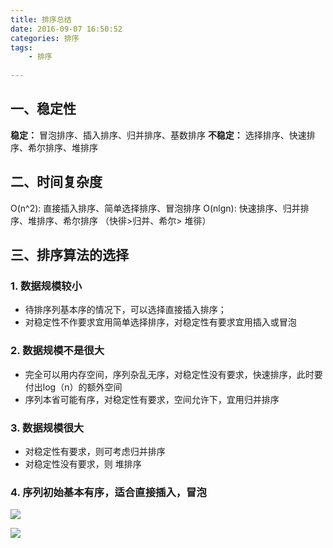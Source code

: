 ```yaml
---
title: 排序总结
date: 2016-09-07 16:50:52
categories: 排序
tags:
	- 排序
	
---
```


## 一、稳定性

**稳定：** 冒泡排序、插入排序、归并排序、基数排序
**不稳定：** 选择排序、快速排序、希尔排序、堆排序

## 二、时间复杂度

O(n^2): 直接插入排序、简单选择排序、冒泡排序
O(nlgn): 快速排序、归并排序、堆排序、希尔排序 （快徘>归并、希尔> 堆徘）

## 三、排序算法的选择

### 1. 数据规模较小

* 待排序列基本序的情况下，可以选择直接插入排序；
* 对稳定性不作要求宜用简单选择排序，对稳定性有要求宜用插入或冒泡

### 2. 数据规模不是很大

* 完全可以用内存空间，序列杂乱无序，对稳定性没有要求，快速排序，此时要付出log（n）的额外空间
* 序列本省可能有序，对稳定性有要求，空间允许下，宜用归并排序

### 3. 数据规模很大

* 对稳定性有要求，则可考虑归并排序
* 对稳定性没有要求，则 堆排序

### 4. 序列初始基本有序，适合直接插入，冒泡


![](http://i.imgur.com/62ks8uM.png)

![](http://i.imgur.com/eGJA1oX.png)
